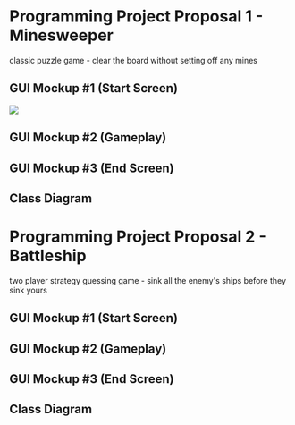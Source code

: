 # Programming Project Proposal 1 - Minesweeper
classic puzzle game - clear the board without setting off any mines

## GUI Mockup #1 (Start Screen)
![](https://github.com/tracyddsheng/ProgrammingProject/blob/main/images/minesweeperStart.drawio)

## GUI Mockup #2 (Gameplay)

## GUI Mockup #3 (End Screen)

## Class Diagram


# Programming Project Proposal 2 - Battleship
two player strategy guessing game - sink all the enemy's ships before they sink yours

## GUI Mockup #1 (Start Screen)

## GUI Mockup #2 (Gameplay)

## GUI Mockup #3 (End Screen)

## Class Diagram
